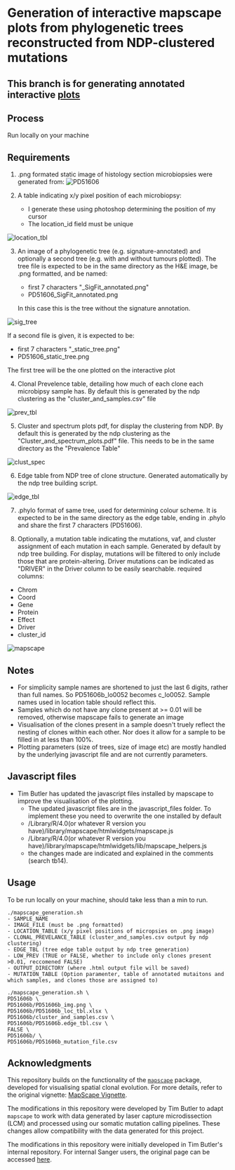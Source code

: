 # Generation of interactive mapscape plots from phylogenetic trees reconstructed from NDP-clustered mutations

## This branch is for generating annotated interactive [plots](PD51606b/PD51606b_mapscape_241205.html)

## Process
Run locally on your machine

## Requirements
 1. .png formated static image of histology section microbiopsies were generated from:
![PD51606](PD51606b/PD51606b_img.png "H&E Image")

2. A table indicating x/y pixel position of each microbiopsy:
    - I generate these using photoshop determining the position of my cursor
    - The location_id field must be unique

![location_tbl](example_images/location_table_img.png "Location Table") 

3. An image of a phylogenetic tree (e.g. signature-annotated) and optionally a second tree (e.g. with and without tumours plotted). The tree file is expected to be in the same directory as the H&E image, be .png formatted, and be named:
    - first 7 characters "_SigFit_annotated.png"
    - PD51606_SigFit_annotated.png
    
    In this case this is the tree without the signature annotation.

![sig_tree](PD51606b/PD51606_SigFit_annotated.png "Signature Tree")

If a second file is given, it is expected to be:
- first 7 characters "_static_tree.png"
- PD51606_static_tree.png

The first tree will be the one plotted on the interactive plot

4.  Clonal Prevelence table, detailing how much of each clone each microbipsy sample has. By default this is generated by the ndp clustering as the "cluster_and_samples.csv" file

![prev_tbl](example_images/clonal_prev.png "Prevalence Table") 

5.  Cluster and spectrum plots pdf, for display the clustering from NDP. By default this is generated by the ndp clustering as the "Cluster_and_spectrum_plots.pdf" file. This needs to be in the same directory as the "Prevalence Table"

![clust_spec](example_images/cluster_and_spectrum_plots.png "Cluster and Spectrum")

6. Edge table from NDP tree of clone structure. Generated automatically by the ndp tree building script.

![edge_tbl](example_images/edge_tbl.png "Edge_Table") 

7. .phylo format of same tree, used for determining colour scheme. It is expected to be in the same directory as the edge table, ending in .phylo and share the first 7 characters (PD51606). 

8. Optionally, a mutation table indicating the mutations, vaf, and cluster assignment of each mutation in each sample. Generated by default by ndp tree building. For display, mutations will be filtered to only include those that are protein-altering. Driver mutations can be indicated as "DRIVER" in the Driver column to be easily searchable.
required columns:
- Chrom
- Coord
- Gene
- Protein
- Effect 
- Driver
- cluster_id

![mapscape](example_images/mapscape.png "Mapscape") 

## Notes
- For simplicity sample names are shortened to just the last 6 digits, rather than full names. So PD51606b_lo0052 becomes c_lo0052. Sample names used in location table should reflect this.
- Samples which do not have any clone present at >= 0.01 will be removed, otherwise mapscape fails to generate an image
- Visualisation of the clones present in a sample doesn't truely reflect the nesting of clones within each other. Nor does it allow for a sample to be filled in at less than 100%.
- Plotting parameters (size of trees, size of image etc) are mostly handled by the underlying javascript file and are not currently parameters. 

## Javascript files
- Tim Butler has updated the javascript files installed by mapscape to improve the visualisation of the plotting. 
    - The updated javascript files are in the javascript_files folder. To implement these you need to overwrite the one installed by default
    - /Library/R/4.0(or whatever R version you have)/library/mapscape/htmlwidgets/mapscape.js
    - /Library/R/4.0(or whatever R version you have)/library/mapscape/htmlwidgets/lib/mapscape_helpers.js
    - the changes made are indicated and explained in the comments (search tb14).

## Usage
To be run locally on your machine, should take less than a min to run.

```
./mapscape_generation.sh
- SAMPLE_NAME
- IMAGE_FILE (must be .png formatted)
- LOCATION_TABLE (x/y pixel positions of micropsies on .png image)
- CLONAL_PREVELANCE_TABLE (cluster_and_samples.csv output by ndp clustering)
- EDGE_TBL (tree edge table output by ndp tree generation)
- LOW_PREV (TRUE or FALSE, whether to include only clones present >0.01, reccomened FALSE)
- OUTPUT_DIRECTORY (where .html output file will be saved)
- MUTATION_TABLE (Option paramenter, table of annotated mutaitons and which samples, and clones those are assigned to)
```
```
./mapscape_generation.sh \
PD51606b \
PD51606b/PD51606b_img.png \
PD51606b/PD51606b_loc_tbl.xlsx \
PD51606b/cluster_and_samples.csv \
PD51606b/PD51606b.edge_tbl.csv \
FALSE \
PD51606b/ \
PD51606b/PD51606b_mutation_file.csv
```

## Acknowledgments

This repository builds on the functionality of the [`mapscape`](https://www.bioconductor.org/packages/devel/bioc/vignettes/mapscape/inst/doc/mapscape_vignette.html) package, developed for visualising spatial clonal evolution. For more details, refer to the original vignette: [MapScape Vignette](https://www.bioconductor.org/packages/devel/bioc/vignettes/mapscape/inst/doc/mapscape_vignette.html).

The modifications in this repository were developed by Tim Butler to adapt `mapscape` to work with data generated by laser capture microdissection (LCM) and processed using our somatic mutation calling pipelines. These changes allow compatibility with the data generated for this project.

The modifications in this repository were initially developed in Tim Butler's internal repository. For internal Sanger users, the original page can be accessed [here](https://gitlab.internal.sanger.ac.uk/tb14/mapscape-generator).

